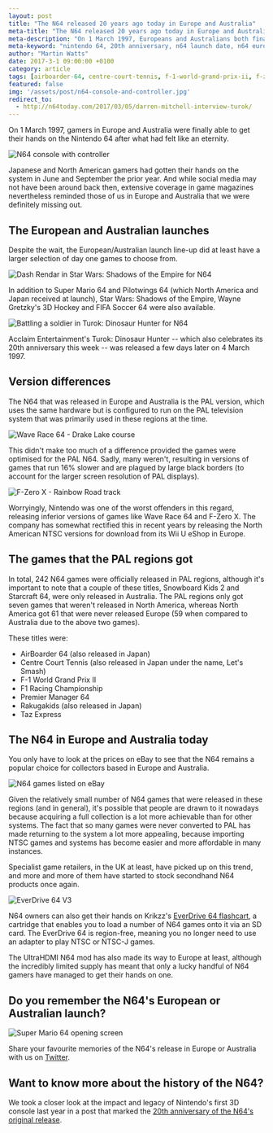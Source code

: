 ```yaml
---
layout: post
title: "The N64 released 20 years ago today in Europe and Australia"
meta-title: "The N64 released 20 years ago today in Europe and Australia"
meta-description: "On 1 March 1997, Europeans and Australians both finally got their hands on the Nintendo 64 after a lengthy wait."
meta-keyword: "nintendo 64, 20th anniversary, n64 launch date, n64 european release date, n64 europe"
author: "Martin Watts"
date: 2017-3-1 09:00:00 +0100
category: article
tags: [airboarder-64, centre-court-tennis, f-1-world-grand-prix-ii, f-zero-x, f1-racing-championship, fifa-soccer-64, pilotwings-64, premier-manager-64, rakugakids, snowboard-kids-2, starcraft-64, star-wars-shadows-of-the-empire, super-mario-64, taz-express, turok-dinosaur-hunter, wave-race-64, wayne-gretzkys-3d-hockey]
featured: false
img: '/assets/post/n64-console-and-controller.jpg'
redirect_to:
  - http://n64today.com/2017/03/05/darren-mitchell-interview-turok/
---
```

On 1 March 1997, gamers in Europe and Australia were finally able to get their hands on the Nintendo 64 after what had felt like an eternity.

![N64 console with controller](/assets/post/n64-console-and-controller.jpg)

Japanese and North American gamers had gotten their hands on the system in June and September the prior year. And while social media may not have been around back then, extensive coverage in game magazines nevertheless reminded those of us in Europe and Australia that we were definitely missing out.

## The European and Australian launches ##

Despite the wait, the European/Australian launch line-up did at least have a larger selection of day one games to choose from.

![Dash Rendar in Star Wars: Shadows of the Empire for N64](/assets/images/games/star-wars-shadows-of-the-empire/star-wars-shadows-of-the-empire-n64-dash-rendar.jpg)

In addition to Super Mario 64 and Pilotwings 64 (which North America and Japan received at launch), Star Wars: Shadows of the Empire, Wayne Gretzky's 3D Hockey and FIFA Soccer 64 were also available.

![Battling a soldier in Turok: Dinosaur Hunter for N64](/assets/images/games/turok-dinosaur-hunter/turok-dinosaur-hunter-campaigner-soldier.jpg)

Acclaim Entertainment's Turok: Dinosaur Hunter -- which also celebrates its 20th anniversary this week -- was released a few days later on 4 March 1997.

## Version differences ##

The N64 that was released in Europe and Australia is the PAL version, which uses the same hardware but is configured to run on the PAL television system that was primarily used in these regions at the time.

![Wave Race 64 - Drake Lake course](/assets/images/games/wave-race-64/wave-race-64-drake-lake.jpg)

This didn't make too much of a difference provided the games were optimised for the PAL N64. Sadly, many weren't, resulting in versions of games that run 16% slower and are plagued by large black borders (to account for the larger screen resolution of PAL displays).

![F-Zero X - Rainbow Road track](/assets/images/games/f-zero-x/f-zero-x-n64-rainbow-road.jpg)

Worryingly, Nintendo was one of the worst offenders in this regard, releasing inferior versions of games like Wave Race 64 and F-Zero X. The company has somewhat rectified this in recent years by releasing the North American NTSC versions for download from its Wii U eShop in Europe.

## The games that the PAL regions got ##

In total, 242 N64 games were officially released in PAL regions, although it's important to note that a couple of these titles, Snowboard Kids 2 and Starcraft 64, were only released in Australia. The PAL regions only got seven games that weren't released in North America, whereas North America got 61 that were never released Europe (59 when compared to Australia due to the above two games).

These titles were:

- AirBoarder 64 (also released in Japan)
- Centre Court Tennis (also released in Japan under the name, Let's Smash)
- F-1 World Grand Prix II
- F1 Racing Championship
- Premier Manager 64
- Rakugakids (also released in Japan)
- Taz Express

## The N64 in Europe and Australia today ##

You only have to look at the prices on eBay to see that the N64 remains a popular choice for collectors based in Europe and Australia.

![N64 games listed on eBay](/assets/post/ebay-n64-listings.JPG)

Given the relatively small number of N64 games that were released in these regions (and in general), it's possible that people are drawn to it nowadays because acquiring a full collection is a lot more achievable than for other systems. The fact that so many games were never converted to PAL has made returning to the system a lot more appealing, because importing NTSC games and systems has become easier and more affordable in many instances.

Specialist game retailers, in the UK at least, have picked up on this trend, and more and more of them have started to stock secondhand N64 products once again.

![EverDrive 64 V3](/assets/post/everdrive-64-in-n64.jpg)

N64 owners can also get their hands on Krikzz's [EverDrive 64 flashcart](/article/2017/01/29/everdrive-64-guide-what-is-it-and-should-you-buy-one.html), a cartridge that enables you to load a number of N64 games onto it via an SD card. The EverDrive 64 is region-free, meaning you no longer need to use an adapter to play NTSC or NTSC-J games.

The UltraHDMI N64 mod has also made its way to Europe at least, although the incredibly limited supply has meant that only a lucky handful of N64 gamers have managed to get their hands on one.

## Do you remember the N64's European or Australian launch? ##

![Super Mario 64 opening screen](/assets/images/games/super-mario-64/super-mario-64-face-screen.jpg)

Share your favourite memories of the N64's release in Europe or Australia with us on [Twitter](http://www.twitter.com/n64gamers).

## Want to know more about the history of the N64? ##

We took a closer look at the impact and legacy of Nintendo's first 3D console last year in a post that marked the [20th anniversary of the N64's original release](/article/2016/06/23/the-nintendo-64-is-now-20-years-old.html).

